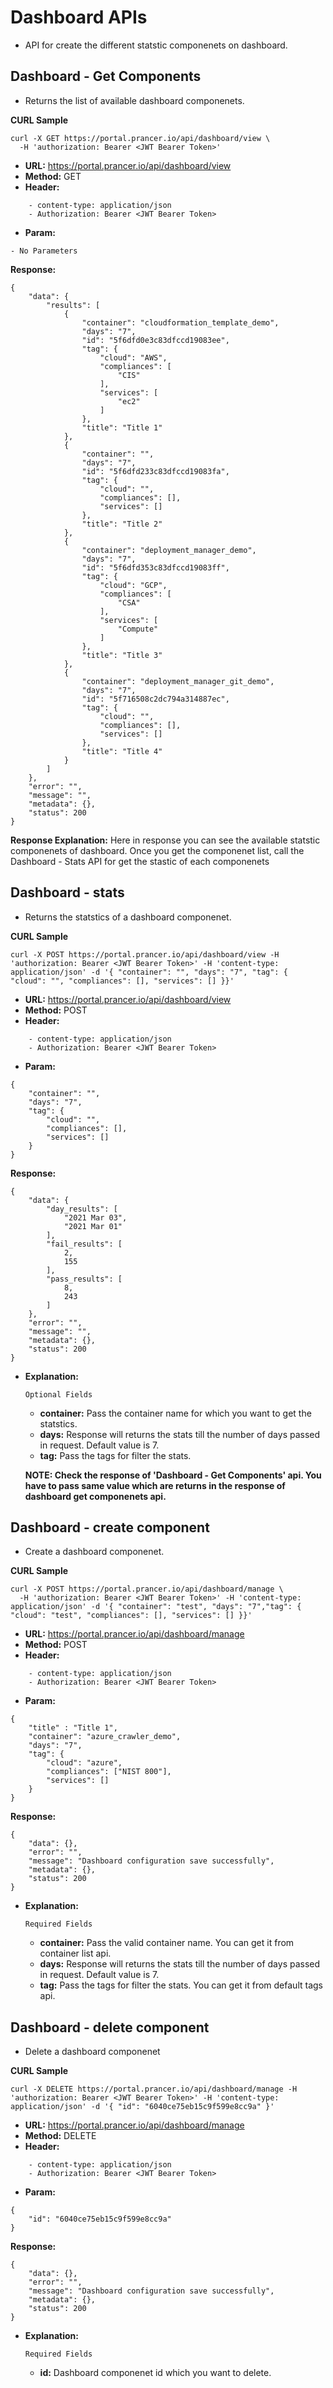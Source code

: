 **Dashboard APIs**
===

- API for create the different statstic componenets on dashboard.

**Dashboard - Get Components**
---
- Returns the list of available dashboard componenets.

**CURL Sample**
```
curl -X GET https://portal.prancer.io/api/dashboard/view \
  -H 'authorization: Bearer <JWT Bearer Token>'
```

- **URL:** https://portal.prancer.io/api/dashboard/view
- **Method:** GET
- **Header:**
```
    - content-type: application/json
    - Authorization: Bearer <JWT Bearer Token>
```
- **Param:**
```
- No Parameters
```

**Response:**
```
{
    "data": {
        "results": [
            {
                "container": "cloudformation_template_demo",
                "days": "7",
                "id": "5f6dfd0e3c83dfccd19083ee",
                "tag": {
                    "cloud": "AWS",
                    "compliances": [
                        "CIS"
                    ],
                    "services": [
                        "ec2"
                    ]
                },
                "title": "Title 1"
            },
            {
                "container": "",
                "days": "7",
                "id": "5f6dfd233c83dfccd19083fa",
                "tag": {
                    "cloud": "",
                    "compliances": [],
                    "services": []
                },
                "title": "Title 2"
            },
            {
                "container": "deployment_manager_demo",
                "days": "7",
                "id": "5f6dfd353c83dfccd19083ff",
                "tag": {
                    "cloud": "GCP",
                    "compliances": [
                        "CSA"
                    ],
                    "services": [
                        "Compute"
                    ]
                },
                "title": "Title 3"
            },
            {
                "container": "deployment_manager_git_demo",
                "days": "7",
                "id": "5f716508c2dc794a314887ec",
                "tag": {
                    "cloud": "",
                    "compliances": [],
                    "services": []
                },
                "title": "Title 4"
            }
        ]
    },
    "error": "",
    "message": "",
    "metadata": {},
    "status": 200
}
```

**Response Explanation:**
Here in response you can see the available statstic componenets of dashboard.
Once you get the componenet list, call the Dashboard - Stats API for get the stastic of each componenets



**Dashboard - stats**
---
- Returns the statstics of a dashboard componenet.

**CURL Sample**
```
curl -X POST https://portal.prancer.io/api/dashboard/view -H 'authorization: Bearer <JWT Bearer Token>' -H 'content-type: application/json' -d '{ "container": "", "days": "7", "tag": { "cloud": "", "compliances": [], "services": [] }}'
```

- **URL:** https://portal.prancer.io/api/dashboard/view
- **Method:** POST
- **Header:**
```
    - content-type: application/json
    - Authorization: Bearer <JWT Bearer Token>
```
- **Param:**
```
{
	"container": "",
    "days": "7",
    "tag": {
        "cloud": "",
        "compliances": [],
        "services": []
    }
}
```

**Response:**
```
{
    "data": {
        "day_results": [
            "2021 Mar 03",
            "2021 Mar 01"
        ],
        "fail_results": [
            2,
            155
        ],
        "pass_results": [
            8,
            243
        ]
    },
    "error": "",
    "message": "",
    "metadata": {},
    "status": 200
}
```
- **Explanation:**

    `Optional Fields`
    - **container:** Pass the container name for which you want to get the statstics. 
    - **days:** Response will returns the stats till the number of days passed in request. Default value is 7.
    - **tag:** Pass the tags for filter the stats. 

    __NOTE: Check the response of 'Dashboard - Get Components' api. You have to pass same value which are returns in the response of dashboard get componenets api.__



**Dashboard - create component**
---
- Create a dashboard componenet.

**CURL Sample**
```
curl -X POST https://portal.prancer.io/api/dashboard/manage \
  -H 'authorization: Bearer <JWT Bearer Token>' -H 'content-type: application/json' -d '{ "container": "test", "days": "7","tag": { "cloud": "test", "compliances": [], "services": [] }}'
```

- **URL:** https://portal.prancer.io/api/dashboard/manage
- **Method:** POST
- **Header:**
```
    - content-type: application/json
    - Authorization: Bearer <JWT Bearer Token>
```
- **Param:**
```
{
    "title" : "Title 1",
	"container": "azure_crawler_demo",
    "days": "7",
    "tag": {
        "cloud": "azure",
        "compliances": ["NIST 800"],
        "services": []
    }
}
```

**Response:**
```
{
    "data": {},
    "error": "",
    "message": "Dashboard configuration save successfully",
    "metadata": {},
    "status": 200
}
```
- **Explanation:**

    `Required Fields`
    - **container:** Pass the valid container name. You can get it from container list api.
    - **days:** Response will returns the stats till the number of days passed in request. Default value is 7.
    - **tag:** Pass the tags for filter the stats. You can get it from default tags api.



**Dashboard - delete component**
---
- Delete a dashboard componenet

**CURL Sample**
```
curl -X DELETE https://portal.prancer.io/api/dashboard/manage -H 'authorization: Bearer <JWT Bearer Token>' -H 'content-type: application/json' -d '{ "id": "6040ce75eb15c9f599e8cc9a" }'
```

- **URL:** https://portal.prancer.io/api/dashboard/manage
- **Method:** DELETE
- **Header:**
```
    - content-type: application/json
    - Authorization: Bearer <JWT Bearer Token>
```
- **Param:**
```
{
	"id": "6040ce75eb15c9f599e8cc9a"
}
```

**Response:**
```
{
    "data": {},
    "error": "",
    "message": "Dashboard configuration save successfully",
    "metadata": {},
    "status": 200
}
```
- **Explanation:**

    `Required Fields`
    - **id:** Dashboard componenet id which you want to delete.
